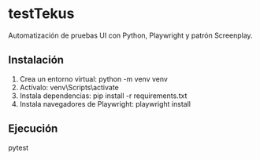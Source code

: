 # testTekus

Automatización de pruebas UI con Python, Playwright y patrón Screenplay.

## Instalación

1. Crea un entorno virtual:
   python -m venv venv
2. Actívalo:
   venv\Scripts\activate
3. Instala dependencias:
   pip install -r requirements.txt
4. Instala navegadores de Playwright:
   playwright install

## Ejecución

pytest

